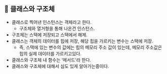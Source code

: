 ## 📖 클래스와 구조체

- 클래스로 찍어낸 인스턴스는 객체라고 한다.
    - 구조체와 열거형을 통해 나온건 인스턴스.
- 구조체는 스택에 저장되고 스택에서 해제.
- 클래스는 객체의 데이터를 힙에 저장, 해당 힙을 가르키는 변수는 스택에 저장.
    - 즉, 스택에 있는 변수의 값에는 힙의 메모리 주소 값이 있는데, 메모리 주소값은 힙의 실제 데이터를 가르키고있다.
- 클래스와 구조체 내 함수는 ‘메서드'라 한다.
- 클래스와 구조체에 대해서 심도 있게 알아가는중이다.
